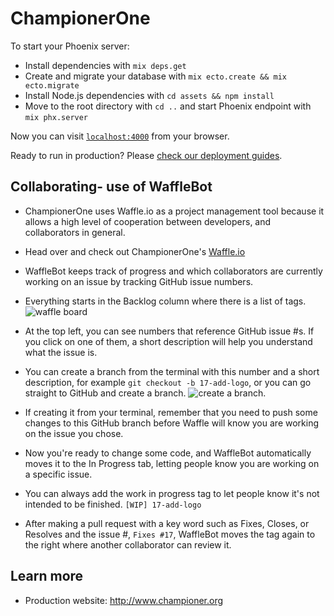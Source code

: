 # ChampionerOne

To start your Phoenix server:

  * Install dependencies with `mix deps.get`
  * Create and migrate your database with `mix ecto.create && mix ecto.migrate`
  * Install Node.js dependencies with `cd assets && npm install`
  * Move to the root directory with `cd ..` and start Phoenix endpoint with `mix phx.server`

Now you can visit [`localhost:4000`](http://localhost:4000) from your browser.

Ready to run in production? Please [check our deployment guides](http://www.phoenixframework.org/docs/deployment).
## Collaborating- use of WaffleBot
  * ChampionerOne uses Waffle.io as a project management tool because it allows a high level of cooperation between developers, and collaborators in general.

  * Head over and check out ChampionerOne's [Waffle.io](https://waffle.oi/championer-org/championer_one)

  * WaffleBot keeps track of progress and which collaborators are currently working on an issue by tracking GitHub issue numbers.

  * Everything starts in the Backlog column where there is a list of tags. ![waffle board](https://dl.dropbox.com/s/4f6o3mqkd365huk/waffle-board.png?dl=0)

  * At the top left, you can see numbers that reference GitHub issue #s. If you click on one of them, a short description will help you understand what the issue is.

  * You can create a branch from the terminal with this number and a short description, for example `git checkout -b 17-add-logo`, or you can go straight to GitHub and create a branch. ![create a   branch.](https://dl.dropbox.com/s/e3q4i7ikcz387xl/create-branch-github.png?dl=0)
  * If creating it from your terminal, remember that you need to push some changes to this GitHub branch before Waffle will know you are working on the issue you chose.

  * Now you're ready to change some code, and WaffleBot automatically moves it to the In Progress tab, letting people know you are working on a specific issue.

  * You can always add the work in progress tag to let people know it's not intended to be finished. `[WIP] 17-add-logo`

  * After making a pull request with a key word such as Fixes, Closes, or Resolves and the issue #,
  `Fixes #17`, WaffleBot moves the tag again to the right where another collaborator can review it.

## Learn more

  * Production website: http://www.championer.org
  

